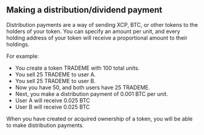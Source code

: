 Making a distribution/dividend payment
---------------------------

Distribution payments are a way of sending XCP, BTC, or other tokens to the holders of your token. You can specify an amount per unit, and every holding address of your token will receive a proportional amount to their holdings. 

For example:

* You create a token TRADEME with 100 total units.
* You sell 25 TRADEME to user A.
* You sell 25 TRADEME to user B.
* Now you have 50, and both users have 25 TRADEME.
* Next, you make a distribution payment of 0.001 BTC per unit.
* User A will receive 0.025 BTC
* User B will receive 0.025 BTC

When you have created or acquired ownership of a token, you will be able to make distribution payments. 
